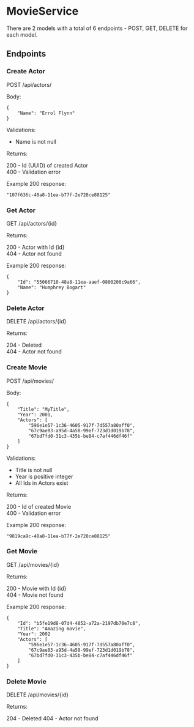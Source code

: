 # MovieService

There are 2 models with a total of 6 endpoints - POST, GET, DELETE for each model.

## Endpoints

### Create Actor

POST /api/actors/

Body:

```  
{
	"Name": "Errol Flynn"  
}
```

Validations:

 - Name is not null

Returns:

200 - Id (UUID) of created Actor  
400 - Validation error

Example 200 response:

```
"107f636c-48a8-11ea-b77f-2e728ce88125"
```

### Get Actor

GET /api/actors/{id}

Returns:

200 - Actor with Id {id}  
404 - Actor not found

Example 200 response:

```
{
	"Id": "55066710-48a8-11ea-aaef-0800200c9a66",
	"Name": "Humphrey Bogart"
}
```

### Delete Actor

DELETE /api/actors/{id}

Returns:

204 - Deleted  
404 - Actor not found

### Create Movie

POST /api/movies/

Body:

```
{
	"Title": "MyTitle",
	"Year": 2001,
	"Actors": [
		"596e1e57-1c36-4605-917f-7d557a80aff0",
		"67c9ae83-a95d-4a58-99ef-723d1d019b78",
		"67bd7fd0-31c3-435b-be84-c7af446df46f"
	]
}
```

Validations:

 - Title is not null
 - Year is positive integer
 - All Ids in Actors exist

Returns:

200 - Id of created Movie  
400 - Validation error

Example 200 response:

```
"9819ca9c-48a8-11ea-b77f-2e728ce88125"
```

### Get Movie

GET /api/movies/{id}

Returns:

200 - Movie with Id {id}  
404 - Movie not found

Example 200 response:

```
{
	"Id": "b5fe19d8-07d4-4852-a72a-2197db70e7c8",
	"Title": "Amazing movie",
	"Year": 2002
	"Actors": [
		"596e1e57-1c36-4605-917f-7d557a80aff0",
		"67c9ae83-a95d-4a58-99ef-723d1d019b78",
		"67bd7fd0-31c3-435b-be84-c7af446df46f"
	]
}
```

### Delete Movie

DELETE /api/movies/{id}

Returns:

204 - Deleted 
404 - Actor not found